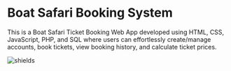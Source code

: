 # Boat Safari Booking System

This is a Boat Safari Ticket Booking Web App developed using HTML, CSS, JavaScript, PHP, and SQL where users can effortlessly create/manage accounts, book tickets, view booking history, and calculate ticket prices.

<img src="https://img.shields.io/github/downloads/r4v1nduu/IWT-Project/total"  alt="shields">
